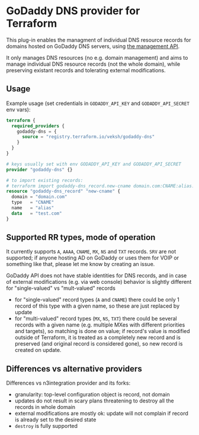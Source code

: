 # GoDaddy DNS provider for Terraform

This plug-in enables the managment of individual DNS resource records for domains hosted on GoDaddy DNS servers, using [the management API](https://developer.godaddy.com/).

It only manages DNS resources (no e.g. domain management) and aims to manage individual DNS resource records (not the whole domain), while preserving existant records and tolerating external modifications.

## Usage

Example usage (set credentials in `GODADDY_API_KEY` and `GODADDY_API_SECRET` env vars):

``` terraform
terraform {
  required_providers {
    godaddy-dns = {
      source = "registry.terraform.io/veksh/godaddy-dns"
    }
  }
}

# keys usually set with env GODADDY_API_KEY and GODADDY_API_SECRET
provider "godaddy-dns" {}

# to import existing records:
# terraform import godaddy-dns_record.new-cname domain.com:CNAME:alias:testing.com
resource "godaddy-dns_record" "new-cname" {
  domain = "domain.com"
  type   = "CNAME"
  name   = "alias"
  data   = "test.com"
}
```

## Supported RR types, mode of operation

It currently supports `A`, `AAAA`, `CNAME`, `MX`, `NS` and `TXT` records. `SRV` are not supported; if anyone hosting AD on GoDaddy or uses them for VOIP or something like that, please let me know by creating an issue.

GoDaddy API does not have stable identities for DNS records, and in case of external modifications (e.g. via web console) behavior is slightly different for "single-valued" vs "mult-valued" records
- for "single-valued" record types (`A` and `CNAME`) there could be only 1 record of this type with a given name, so these are just replaced by update
- for "multi-valued" record types (`MX`, `NS`, `TXT`) there could be several records with a given name (e.g. multiple MXes with different priorities and targets), so matching is done on value; if record's value is modified outside of Terraform, it is treated as a completely new record and is preserved (and original record is considered gone), so new record is created on update.

## Differences vs alternative providers

Differences vs n3integration provider and its forks:
- granularity: top-level configuration object is record, not domain
- updates do not result in scary plans threatening to destroy all the records in whole domain
- external modifications are mostly ok: update will not complain if record is already set to the desired state
- `destroy` is fully supported
